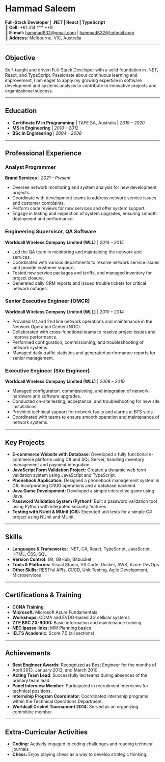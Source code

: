 
# **Hammad Saleem**

**Full-Stack Developer | .NET | React | TypeScript**  
📱 **Cell:** +61 414 *** **9   
📧 **E-mail:** [hammad832@gmail.com](mailto:hammad832@gmail.com) | [hammad832@hotmail.com](mailto:hammad832@gmail.com)  
📍 **Address:** Melbourne, VIC, Australia  

---

## **Objective**

Self-taught and driven Full-Stack Developer with a solid foundation in .NET, React, and TypeScript. Passionate about continuous learning and improvement, I am eager to apply my growing expertise in software development and systems analysis to contribute to innovative projects and organizational success.

---

## **Education**

- **Certificate IV in Programming** | TAFE SA, Australia | *2019 – 2020*  
- **MS in Engineering** | *2010 – 2012*  
- **BSc in Engineering** | *2004 - 2008*

---

## **Professional Experience**

### **Analyst Programmer**  
**Brand Services** | *2021 – Present*  

- Oversee network monitoring and system analysis for new development projects.
- Coordinate with development teams to address network service issues and customer complaints.
- Perform code reviews for new services and offer system support.
- Engage in testing and inspection of system upgrades, ensuring smooth deployment and performance.

### **Engineering Supervisor, QA Software**  
**Worldcall Wireless Company Limited (WLL)** | *2014 – 2015*  

- Led the QA team in monitoring and maintaining the network and services.
- Coordinated with various departments to resolve network service issues and provide customer support.
- Tested new service packages and tariffs, and managed inventory for project closure.
- Generated daily CRM reports and issued trouble tickets for critical network outages.

### **Senior Executive Engineer (OMCR)**  
**Worldcall Wireless Company Limited (WLL)** | *2010 – 2014*  

- Provided 1st and 2nd line network operations and maintenance in the Network Operation Center (NOC).
- Collaborated with cross-functional teams to resolve project issues and improve performance.
- Performed configuration, commissioning, and troubleshooting of network systems.
- Managed daily traffic statistics and generated performance reports for senior management.

### **Executive Engineer (Site Engineer)**  
**Worldcall Wireless Company Limited (WLL)** | *2008 – 2010*  

- Managed configuration, commissioning, and integration of network hardware and software upgrades.
- Conducted on-site testing, acceptance, and troubleshooting for new site installations.
- Provided technical support for network faults and alarms at BTS sites.
- Coordinated with teams to ensure smooth operation and maintenance of network systems.

---

## **Key Projects**

- **E-commerce Website with Database:** Developed a fully functional e-commerce platform using C# and SQL Server, handling inventory management and payment integration.
- **JavaScript Form Validation Project:** Created a dynamic web form validation system using JavaScript and TypeScript.
- **Phonebook Application:** Designed a phonebook management system in C#, incorporating CRUD operations and a database backend.
- **Java Game Development:** Developed a simple interactive game using Java.
- **Password Validation System (Python):** Built a password validation tool using Python with integrated security features.
- **Testing with NUnit & MUnit (C#):** Executed unit tests for a simple C# project using NUnit and MUnit.

---

## **Skills**

- **Languages & Frameworks:** .NET, C#, React, TypeScript, JavaScript, HTML, CSS, SQL  
- **Version Control:** Git, GitHub, Bitbucket  
- **Tools & Platforms:** Visual Studio, VS Code, Docker, AWS, Azure DevOps  
- **Other Skills:** RESTful APIs, CI/CD, Unit Testing, Agile Development, Microservices  

---

## **Certifications & Training**

- **CCNA Training**
- **Microsoft:** Microsoft Azure Fundamentals  
- **Workshops:** CDMA and EVDO-based 3G cellular systems  
- **ZTE BSC ZX-9000:** Basic information and maintenance training  
- **NEC Ipasso links:** MW Planning basics  
- **IELTS Academic:** Score 7.5 (all sections)

---

## **Achievements**

- **Best Engineer Awards**: Recognized as Best Engineer for the months of April 2013, January 2012, and March 2010.
- **Acting Team Lead**: Successfully led teams during absences of the primary team lead.
- **Panel Interview Member**: Participated in recruitment interviews for technical positions.
- **Internship Program Coordinator**: Coordinated internship programs within the Technical Operations Department.
- **Worldcall Cricket Tournament 2014:** Served as an organizing committee member.

---

## **Extra-Curricular Activities**

- **Coding:** Actively engaged in coding challenges and reading technical journals.  
- **Chess:** Enjoy playing chess as a way to develop strategic thinking.
